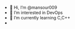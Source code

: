- 👋 Hi, I’m @mansour009
- 👀 I’m interested in DevOps
- 🌱 I’m currently learning C,C++
- 

<!---
mansour009/mansour009 is a ✨ special ✨ repository because its `README.md` (this file) appears on your GitHub profile.
You can click the Preview link to take a look at your changes.
--->
